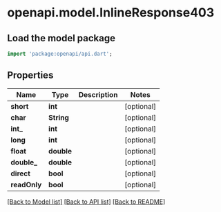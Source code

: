 # openapi.model.InlineResponse403

## Load the model package
```dart
import 'package:openapi/api.dart';
```

## Properties
Name | Type | Description | Notes
------------ | ------------- | ------------- | -------------
**short** | **int** |  | [optional] 
**char** | **String** |  | [optional] 
**int_** | **int** |  | [optional] 
**long** | **int** |  | [optional] 
**float** | **double** |  | [optional] 
**double_** | **double** |  | [optional] 
**direct** | **bool** |  | [optional] 
**readOnly** | **bool** |  | [optional] 

[[Back to Model list]](../README.md#documentation-for-models) [[Back to API list]](../README.md#documentation-for-api-endpoints) [[Back to README]](../README.md)


